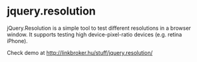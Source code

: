 jquery.resolution
=================

jQuery.Resolution is a simple tool to test different resolutions in a browser window. It supports testing high device-pixel-ratio devices (e.g. retina iPhone). 

Check demo at http://linkbroker.hu/stuff/jquery.resolution/
